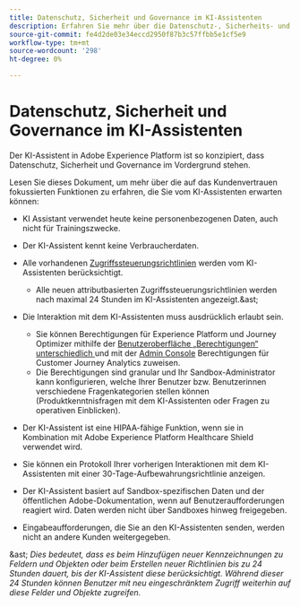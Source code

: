 ```yaml
---
title: Datenschutz, Sicherheit und Governance im KI-Assistenten
description: Erfahren Sie mehr über die Datenschutz-, Sicherheits- und Governance-Praktiken für KI-Assistenten.
source-git-commit: fe4d2de03e34eccd2950f87b3c57ffbb5e1cf5e9
workflow-type: tm+mt
source-wordcount: '298'
ht-degree: 0%

---
```


# Datenschutz, Sicherheit und Governance im KI-Assistenten

Der KI-Assistent in Adobe Experience Platform ist so konzipiert, dass Datenschutz, Sicherheit und Governance im Vordergrund stehen.

Lesen Sie dieses Dokument, um mehr über die auf das Kundenvertrauen fokussierten Funktionen zu erfahren, die Sie vom KI-Assistenten erwarten können:

* KI Assistant verwendet heute keine personenbezogenen Daten, auch nicht für Trainingszwecke.
* Der KI-Assistent kennt keine Verbraucherdaten.
* Alle vorhandenen [Zugriffssteuerungsrichtlinien](https://experienceleague.adobe.com/en/docs/experience-platform/access-control/home) werden vom KI-Assistenten berücksichtigt.

   * Alle neuen attributbasierten Zugriffssteuerungsrichtlinien werden nach maximal 24 Stunden im KI-Assistenten angezeigt.&amp;ast;

* Die Interaktion mit dem KI-Assistenten muss ausdrücklich erlaubt sein.

   * Sie können Berechtigungen für Experience Platform und Journey Optimizer mithilfe der [Benutzeroberfläche „Berechtigungen“ unterschiedlich ](https://experienceleague.adobe.com/en/docs/experience-platform/access-control/abac/permissions-ui/browse) und mit der [Admin Console](https://experienceleague.adobe.com/en/docs/experience-platform/access-control/ui/browse) Berechtigungen für Customer Journey Analytics zuweisen.
   * Die Berechtigungen sind granular und Ihr Sandbox-Administrator kann konfigurieren, welche Ihrer Benutzer bzw. Benutzerinnen verschiedene Fragenkategorien stellen können (Produktkenntnisfragen mit dem KI-Assistenten oder Fragen zu operativen Einblicken).

* Der KI-Assistent ist eine HIPAA-fähige Funktion, wenn sie in Kombination mit Adobe Experience Platform Healthcare Shield verwendet wird.
* Sie können ein Protokoll Ihrer vorherigen Interaktionen mit dem KI-Assistenten mit einer 30-Tage-Aufbewahrungsrichtlinie anzeigen.
* Der KI-Assistent basiert auf Sandbox-spezifischen Daten und der öffentlichen Adobe-Dokumentation, wenn auf Benutzeraufforderungen reagiert wird. Daten werden nicht über Sandboxes hinweg freigegeben.
* Eingabeaufforderungen, die Sie an den KI-Assistenten senden, werden nicht an andere Kunden weitergegeben.

&amp;ast; *Dies bedeutet, dass es beim Hinzufügen neuer Kennzeichnungen zu Feldern und Objekten oder beim Erstellen neuer Richtlinien bis zu 24 Stunden dauert, bis der KI-Assistent diese berücksichtigt. Während dieser 24 Stunden können Benutzer mit neu eingeschränktem Zugriff weiterhin auf diese Felder und Objekte zugreifen.*
